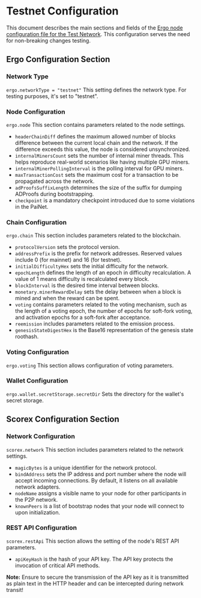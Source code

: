 # Testnet Configuration

This document describes the main sections and fields of the [Ergo node configuration file for the Test Network](https://github.com/ergoplatform/ergo/blob/master/src/main/resources/testnet.conf). This configuration serves the need for non-breaking changes testing.

## Ergo Configuration Section

### Network Type

`ergo.networkType = "testnet"`
This setting defines the network type. For testing purposes, it's set to "testnet".

### Node Configuration

`ergo.node`
This section contains parameters related to the node settings.

- `headerChainDiff` defines the maximum allowed number of blocks difference between the current local chain and the network. If the difference exceeds this value, the node is considered unsynchronized.
- `internalMinersCount` sets the number of internal miner threads. This helps reproduce real-world scenarios like having multiple GPU miners.
- `internalMinerPollingInterval` is the polling interval for GPU miners.
- `maxTransactionCost` sets the maximum cost for a transaction to be propagated across the network.
- `adProofsSuffixLength` determines the size of the suffix for dumping ADProofs during bootstrapping.
- `checkpoint` is a mandatory checkpoint introduced due to some violations in the PaiNet.

### Chain Configuration

`ergo.chain`
This section includes parameters related to the blockchain.

- `protocolVersion` sets the protocol version.
- `addressPrefix` is the prefix for network addresses. Reserved values include 0 (for mainnet) and 16 (for testnet).
- `initialDifficultyHex` sets the initial difficulty for the network.
- `epochLength` defines the length of an epoch in difficulty recalculation. A value of 1 means difficulty is recalculated every block.
- `blockInterval` is the desired time interval between blocks.
- `monetary.minerRewardDelay` sets the delay between when a block is mined and when the reward can be spent.
- `voting` contains parameters related to the voting mechanism, such as the length of a voting epoch, the number of epochs for soft-fork voting, and activation epochs for a soft-fork after acceptance.
- `reemission` includes parameters related to the emission process.
- `genesisStateDigestHex` is the Base16 representation of the genesis state roothash.

### Voting Configuration

`ergo.voting`
This section allows configuration of voting parameters.

### Wallet Configuration

`ergo.wallet.secretStorage.secretDir`
Sets the directory for the wallet's secret storage.

## Scorex Configuration Section

### Network Configuration

`scorex.network`
This section includes parameters related to the network settings.

- `magicBytes` is a unique identifier for the network protocol.
- `bindAddress` sets the IP address and port number where the node will accept incoming connections. By default, it listens on all available network adapters.
- `nodeName` assigns a visible name to your node for other participants in the P2P network.
- `knownPeers` is a list of bootstrap nodes that your node will connect to upon initialization.

### REST API Configuration

`scorex.restApi`
This section allows the setting of the node's REST API parameters.

- `apiKeyHash` is the hash of your API key. The API key protects the invocation of critical API methods.

**Note:** Ensure to secure the transmission of the API key as it is transmitted as plain text in the HTTP header and can be intercepted during network transit!
